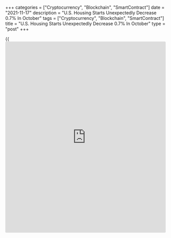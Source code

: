 +++
categories = ["Cryptocurrency", "Blockchain", "SmartContract"]
date = "2021-11-17"
description = "U.S. Housing Starts Unexpectedly Decrease 0.7% In October"
tags = ["Cryptocurrency", "Blockchain", "SmartContract"]
title = "U.S. Housing Starts Unexpectedly Decrease 0.7% In October"
type = "post"
+++

{{<iframe id="large-banner" src="https://www.bounty.group/#slide=9.0" width="100%" height="600" scrolling="no" style="border: 0px solid rgb(216, 221, 230); border-radius: 3px;">}}

While the Commerce Department released a report on Wednesday showing an
unexpected decrease in new residential construction in the U.S. in the
month of October, the report also showed a bigger than expected spike in
building permits.

The report showed housing starts slid by 0.7 percent to an annual rate
of 1.520 million in October after tumbling by 2.7 percent to a revised
rate of 1.530 million in September.

The continued decline came as a surprise to economists, who had expected
housing starts to jump by 1.6 percent to an annual rate of 1.580 million
from the 1.555 million originally reported for the previous month.

Meanwhile, the Commerce Department said building permits surged up by
4.0 percent to an annual rate of 1.650 million in October after
plummeting by 7.8 percent to a revised rate of 1.586 million in
September.

Building permits, an indicator of future housing demand, had been
expected to shoot up by 3.2 percent to an annual rate of 1.640 million
from the 1.589 million originally reported for the previous month.

For comments and feedback [contact](https://www.playgroundfx.com/contact/): editorial@rtt[news](https://www.letsplayfx.com/blog/forex-news-website/).com

[Economic News][1]

 **What parts of the world are seeing the best (and worst) economic
performances lately? Click[here][2] to check out our [Econ Scorecard][2]
and find out! See up-to-the-moment [ranking](https://www.playgroundfx.com/blog/crypto-exchange-ranking/)s for the best and worst
performers in [GDP][3], [unemployment rate][4], [inflation][5] and much
more.**

   1. www.rtt[news](https://www.letsplayfx.com/blog/forex-news-website/).com/Content/EconomicNews.aspx
   2. www.rtt[news](https://www.letsplayfx.com/blog/forex-news-website/).com/economic-scorecard/world-rank/retail-sales/highest-performance.aspx
   3. www.rtt[news](https://www.letsplayfx.com/blog/forex-news-website/).com/economic-scorecard/world-rank/GDP/highest-performance.aspx
   4. www.rtt[news](https://www.letsplayfx.com/blog/forex-news-website/).com/economic-scorecard/world-rank/unemployment-rate/lowest-performance.aspx
   5. www.rtt[news](https://www.letsplayfx.com/blog/forex-news-website/).com/economic-scorecard/world-rank/CPI/highest-performance.aspx